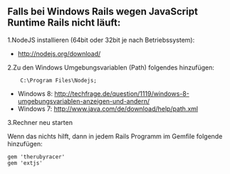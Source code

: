 ## Falls bei Windows Rails wegen JavaScript Runtime Rails nicht läuft:

1.NodeJS installieren (64bit oder 32bit je nach Betriebssystem):

*	http://nodejs.org/download/

2.Zu den Windows Umgebungsvariablen (Path) folgendes hinzufügen:

        C:\Program Files\Nodejs;

* Windows 8: http://techfrage.de/question/1119/windows-8-umgebungsvariablen-anzeigen-und-andern/
* Windows 7: http://www.java.com/de/download/help/path.xml

3.Rechner neu starten

Wenn das nichts hilft, dann in jedem Rails Programm im Gemfile folgende hinzufügen:

    gem 'therubyracer' 
    gem 'extjs'

